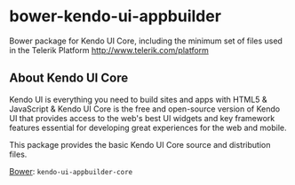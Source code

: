 # bower-kendo-ui-appbuilder
Bower package for Kendo UI Core, including the minimum set of files used in the Telerik Platform  http://www.telerik.com/platform

## About Kendo UI Core

Kendo UI is everything you need to build sites and apps with HTML5 & JavaScript & Kendo UI Core is the free and open-source version of Kendo UI that provides access to the web's best UI widgets and key framework features essential for developing great experiences for the web and mobile.

This package provides the basic Kendo UI Core source and distribution files.

[Bower](http://www.bower.io): `kendo-ui-appbuilder-core`
